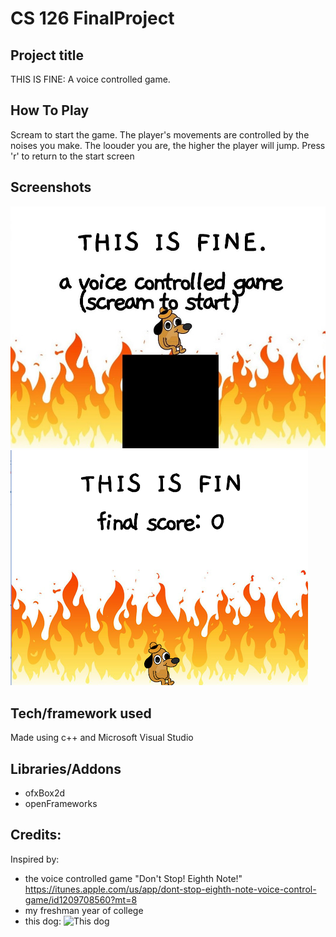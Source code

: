 # CS 126 FinalProject

## Project title
THIS IS FINE: A voice controlled game.

## How To Play
Scream to start the game. The player's movements are controlled by the noises you make. The loouder you are, the higher the player will jump.
Press 'r' to return to the start screen
 
## Screenshots
![Start Screen](startscreen.jpg)
![End Screen](endscreen.png)

## Tech/framework used
Made using c++ and Microsoft Visual Studio

## Libraries/Addons
* ofxBox2d
* openFrameworks

## Credits:
Inspired by:
* the voice controlled game "Don't Stop! Eighth Note!" https://itunes.apple.com/us/app/dont-stop-eighth-note-voice-control-game/id1209708560?mt=8
* my freshman year of college
* this dog: ![This dog](https://static01.nyt.com/images/2016/08/05/us/05onfire1_xp/05onfire1_xp-master768-v2.jpg)

